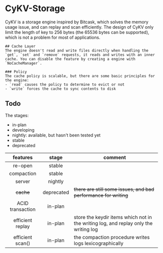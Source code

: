 # CyKV-Storage
CyKV is a storage engine inspired by Bitcask, which solves the memory usage issue, and can replay and scan efficiently. The design of CyKV only limit the length of key to 256 bytes (the 65536 bytes can be supported), which is not a problem for most of applications.

~~~
## Cache Layer
The engine doesn't read and write files directly when handling the `get`, `set` and `remove` requests, it reads and writes with an inner cache. You can disable the feature by creating a engine with `NoCacheManager`.

### Policy
The cache policy is scalable, but there are some basic principles for the engine:
- `read` causes the policy to determine to evict or not
- `write` forces the cache to sync contents to disk
~~~
## Todo
The stages:
- in-plan
- developing
- nightly: available, but hasn't been tested yet
- stable
- deprecated

|features|stage|comment|
|:---:|:---:|---|
|re-open|stable||
|compaction|stable||
|server|nightly||
|~~cache~~|deprecated|~~there are still some issues, and bad performance for writing~~|
|ACID transaction| in-plan||
|efficient replay| in-plan| store the keydir items which not in the writing log, and replay only the writing log|
|efficient scan()| in-plan| the compaction procedure writes logs lexicographically |